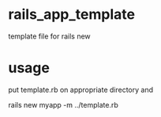 # rails_app_template
template file for rails new

# usage
put template.rb on appropriate directory and

rails new myapp -m ../template.rb
